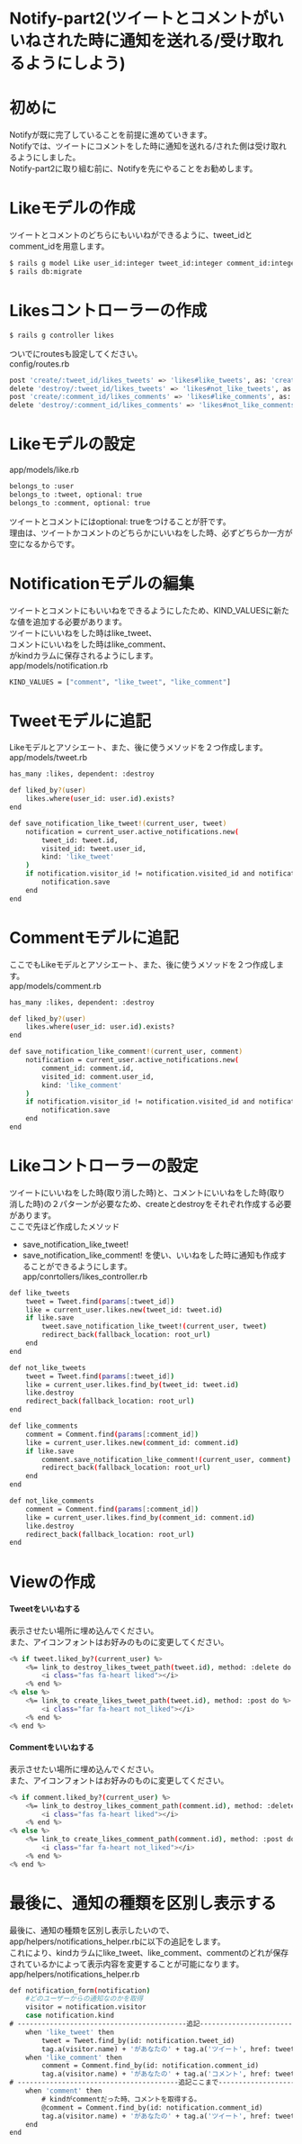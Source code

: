 # Notify-part2(ツイートとコメントがいいねされた時に通知を送れる/受け取れるようにしよう)


# 初めに
Notifyが既に完了していることを前提に進めていきます。  
Notifyでは、ツイートにコメントをした時に通知を送れる/された側は受け取れるようにしました。  
Notify-part2に取り組む前に、Notifyを先にやることをお勧めします。


# Likeモデルの作成
ツイートとコメントのどちらにもいいねができるように、tweet_idとcomment_idを用意します。
```bash
$ rails g model Like user_id:integer tweet_id:integer comment_id:integer
$ rails db:migrate
```


# Likesコントローラーの作成
```bash
$ rails g controller likes
```
ついでにroutesも設定してください。  
config/routes.rb
```bash
post 'create/:tweet_id/likes_tweets' => 'likes#like_tweets', as: 'create_likes_tweet'
delete 'destroy/:tweet_id/likes_tweets' => 'likes#not_like_tweets', as: 'destroy_likes_tweet'
post 'create/:comment_id/likes_comments' => 'likes#like_comments', as: 'create_likes_comment'
delete 'destroy/:comment_id/likes_comments' => 'likes#not_like_comments', as: 'destroy_likes_comment'
```


# Likeモデルの設定
app/models/like.rb
```bash
belongs_to :user
belongs_to :tweet, optional: true
belongs_to :comment, optional: true
```
ツイートとコメントにはoptional: trueをつけることが肝です。  
理由は、ツイートかコメントのどちらかにいいねをした時、必ずどちらか一方が空になるからです。


# Notificationモデルの編集
ツイートとコメントにもいいねをできるようにしたため、KIND_VALUESに新たな値を追加する必要があります。  
ツイートにいいねをした時はlike_tweet、  
コメントにいいねをした時はlike_comment、  
がkindカラムに保存されるようにします。  
app/models/notification.rb
```bash
KIND_VALUES = ["comment", "like_tweet", "like_comment"]
```


# Tweetモデルに追記
Likeモデルとアソシエート、また、後に使うメソッドを２つ作成します。  
app/models/tweet.rb
```bash
has_many :likes, dependent: :destroy

def liked_by?(user)
	likes.where(user_id: user.id).exists?
end

def save_notification_like_tweet!(current_user, tweet)
	notification = current_user.active_notifications.new(
		tweet_id: tweet.id,
		visited_id: tweet.user_id,
		kind: 'like_tweet'
	)
	if notification.visitor_id != notification.visited_id and notification.valid?
		notification.save
	end
end
```


# Commentモデルに追記
ここでもLikeモデルとアソシエート、また、後に使うメソッドを２つ作成します。  
app/models/comment.rb
```bash
has_many :likes, dependent: :destroy

def liked_by?(user)
	likes.where(user_id: user.id).exists?
end

def save_notification_like_comment!(current_user, comment)
	notification = current_user.active_notifications.new(
		comment_id: comment.id,
		visited_id: comment.user_id,
		kind: 'like_comment'
	)
	if notification.visitor_id != notification.visited_id and notification.valid?
		notification.save
	end
end
```


# Likeコントローラーの設定
ツイートにいいねをした時(取り消した時)と、コメントにいいねをした時(取り消した時)の２パターンが必要なため、createとdestroyをそれぞれ作成する必要があります。  
ここで先ほど作成したメソッド
* save_notification_like_tweet!
* save_notification_like_comment!
を使い、いいねをした時に通知も作成することができるようにします。  
app/conrtollers/likes_controller.rb
```bash
def like_tweets
	tweet = Tweet.find(params[:tweet_id])
	like = current_user.likes.new(tweet_id: tweet.id)
	if like.save
		tweet.save_notification_like_tweet!(current_user, tweet)
		redirect_back(fallback_location: root_url)
	end
end

def not_like_tweets
	tweet = Tweet.find(params[:tweet_id])
	like = current_user.likes.find_by(tweet_id: tweet.id)
	like.destroy
	redirect_back(fallback_location: root_url)
end

def like_comments
	comment = Comment.find(params[:comment_id])
	like = current_user.likes.new(comment_id: comment.id)
	if like.save
		comment.save_notification_like_comment!(current_user, comment)
		redirect_back(fallback_location: root_url)
	end
end

def not_like_comments
	comment = Comment.find(params[:comment_id])
	like = current_user.likes.find_by(comment_id: comment.id)
	like.destroy
	redirect_back(fallback_location: root_url)
end
```


# Viewの作成


#### Tweetをいいねする
表示させたい場所に埋め込んでください。  
また、アイコンフォントはお好みのものに変更してください。
```bash
<% if tweet.liked_by?(current_user) %>
	<%= link_to destroy_likes_tweet_path(tweet.id), method: :delete do %>
		<i class="fas fa-heart liked"></i>
	<% end %>
<% else %>
	<%= link_to create_likes_tweet_path(tweet.id), method: :post do %>
		<i class="far fa-heart not_liked"></i>
	<% end %>
<% end %>
```


#### Commentをいいねする
表示させたい場所に埋め込んでください。  
また、アイコンフォントはお好みのものに変更してください。
```bash
<% if comment.liked_by?(current_user) %>
	<%= link_to destroy_likes_comment_path(comment.id), method: :delete do %>
		<i class="fas fa-heart liked"></i>
	<% end %>
<% else %>
	<%= link_to create_likes_comment_path(comment.id), method: :post do %>
		<i class="far fa-heart not_liked"></i>
	<% end %>
<% end %>
```


# 最後に、通知の種類を区別し表示する
最後に、通知の種類を区別し表示したいので、app/helpers/notifications_helper.rbに以下の追記をします。  
これにより、kindカラムにlike_tweet、like_comment、commentのどれが保存されているかによって表示内容を変更することが可能になります。  
app/helpers/notifications_helper.rb
```bash
def notification_form(notification)
	#どのユーザーからの通知なのかを取得
	visitor = notification.visitor
	case notification.kind
# ------------------------------------------追記------------------------------------------
	when 'like_tweet' then
		tweet = Tweet.find_by(id: notification.tweet_id)
		tag.a(visitor.name) + 'があなたの' + tag.a('ツイート', href: tweet_path(notification.tweet_id)) + 'をいいねしました。'
	when 'like_comment' then
		comment = Comment.find_by(id: notification.comment_id)
		tag.a(visitor.name) + 'があなたの' + tag.a('コメント', href: tweet_path(comment.tweet.id)) + 'をいいねしました。'
# ----------------------------------------追記ここまで------------------------------------------
	when 'comment' then
		# kindがcommentだった時、コメントを取得する。
		@comment = Comment.find_by(id: notification.comment_id)
		tag.a(visitor.name) + 'があなたの' + tag.a('ツイート', href: tweet_path(notification.tweet_id)) + 'にコメントしました。'
	end
end
```
